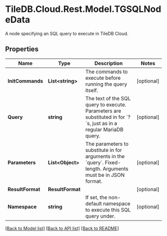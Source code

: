 # TileDB.Cloud.Rest.Model.TGSQLNodeData
A node specifying an SQL query to execute in TileDB Cloud. 

## Properties

Name | Type | Description | Notes
------------ | ------------- | ------------- | -------------
**InitCommands** | **List&lt;string&gt;** | The commands to execute before running the query itself. | [optional] 
**Query** | **string** | The text of the SQL query to execute. Parameters are substituted in for &#x60;?&#x60;s, just as in a regular MariaDB query.  | [optional] 
**Parameters** | **List&lt;Object&gt;** | The parameters to substitute in for arguments in the &#x60;query&#x60;. Fixed-length. Arguments must be in JSON format.  | [optional] 
**ResultFormat** | **ResultFormat** |  | [optional] 
**Namespace** | **string** | If set, the non-default namespace to execute this SQL query under.  | [optional] 

[[Back to Model list]](../README.md#documentation-for-models) [[Back to API list]](../README.md#documentation-for-api-endpoints) [[Back to README]](../README.md)

